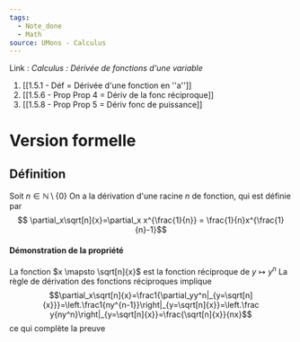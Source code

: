 ```yaml
---
tags:
  - Note_done
  - Math
source: UMons - Calculus
---
```


Link :
_Calculus : Dérivée de fonctions d'une variable_
1. [[1.5.1 - Déf = Dérivée d'une fonction en ''a'']]
2. [[1.5.6 - Prop Prop 4 = Dériv de la fonc réciproque]]
3. [[1.5.8 - Prop Prop 5 = Dériv fonc de puissance]]


# Version formelle
## Définition
Soit $n \in \mathbb{N}\setminus\{0 \}$ 
On a la dérivation d'une racine $n$ de fonction, qui est définie par $$ \partial_x\sqrt[n]{x}=\partial_x x^{\frac{1}{n}} = \frac{1}{n}x^{\frac{1}{n}-1}$$
#### Démonstration de la propriété
La fonction $x \mapsto \sqrt[n]{x}$ est la fonction réciproque de $y \mapsto y^n$ 
La règle de dérivation des fonctions réciproques implique $$\partial_x\sqrt[n]{x}=\frac1{\partial_yy^n|_{y=\sqrt[n]{x}}}=\left.\frac1{ny^{n-1}}\right|_{y=\sqrt[n]{x}}=\left.\frac y{ny^n}\right|_{y=\sqrt[n]{x}}=\frac{\sqrt[n]{x}}{nx}$$ ce qui complète la preuve
